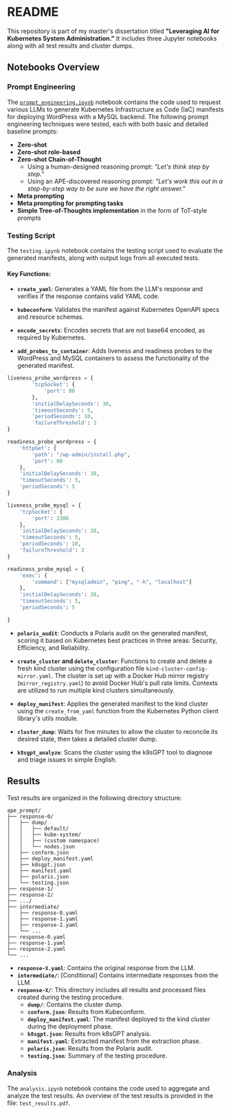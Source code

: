 # README

This repository is part of my master's dissertation titled **"Leveraging AI for Kubernetes System Administration."** It includes three Jupyter notebooks along with all test results and cluster dumps.

## Notebooks Overview

### Prompt Engineering

The [`prompt_engineering.ipynb`](prompt_engineering.ipynb) notebook contains the code used to request various LLMs to generate Kubernetes Infrastructure as Code (IaC) manifests for deploying WordPress with a MySQL backend. The following prompt engineering techniques were tested, each with both basic and detailed baseline prompts:

- **Zero-shot**
- **Zero-shot role-based**
- **Zero-shot Chain-of-Thought**
  - Using a human-designed reasoning prompt: *"Let's think step by step."*
  - Using an APE-discovered reasoning prompt: *"Let's work this out in a step-by-step way to be sure we have the right answer."*
- **Meta prompting**
- **Meta prompting for prompting tasks**
- **Simple Tree-of-Thoughts implementation** in the form of ToT-style prompts

### Testing Script

The `testing.ipynb` notebook contains the testing script used to evaluate the generated manifests, along with output logs from all executed tests. 

#### Key Functions:

- **`create_yaml`**: Generates a YAML file from the LLM's response and verifies if the response contains valid YAML code.

- **`kubeconform`**: Validates the manifest against Kubernetes OpenAPI specs and resource schemas.

- **`encode_secrets`**: Encodes secrets that are not base64 encoded, as required by Kubernetes.

- **`add_probes_to_container`**: Adds liveness and readiness probes to the WordPress and MySQL containers to assess the functionality of the generated manifest.

```python
liveness_probe_wordpress = {
	    'tcpSocket': {
	        'port': 80
	    },
	    'initialDelaySeconds': 30,
	    'timeoutSeconds': 5,
	    'periodSeconds': 10,
	    'failureThreshold': 3
}

readiness_probe_wordpress = {
    'httpGet': {
        'path': "/wp-admin/install.php",
        'port': 80
    },
    'initialDelaySeconds': 30,
    'timeoutSeconds': 5,
    'periodSeconds': 5
}

liveness_probe_mysql = {
    'tcpSocket': {
        'port': 3306
    },
    'initialDelaySeconds': 20,
    'timeoutSeconds': 5,
    'periodSeconds': 10,
    'failureThreshold': 3
}

readiness_probe_mysql = {
    'exec': {
        'command': ["mysqladmin", "ping", "-h", "localhost"]
    },
    'initialDelaySeconds': 20,
    'timeoutSeconds': 5,
    'periodSeconds': 5

}
```

- **`polaris_audit`**: Conducts a Polaris audit on the generated manifest, scoring it based on Kubernetes best practices in three areas: Security, Efficiency, and Reliability.

- **`create_cluster` and `delete_cluster`**: Functions to create and delete a fresh kind cluster using the configuration file `kind-cluster-config-mirror.yaml`. The cluster is set up with a Docker Hub mirror registry (`mirror_registry.yaml`) to avoid Docker Hub's pull rate limits. Contexts are utilized to run multiple kind clusters simultaneously.

- **`deploy_manifest`**: Applies the generated manifest to the kind cluster using the `create_from_yaml` function from the Kubernetes Python client library's utils module.

- **`cluster_dump`**: Waits for five minutes to allow the cluster to reconcile its desired state, then takes a detailed cluster dump.

- **`k8sgpt_analyze`**: Scans the cluster using the k8sGPT tool to diagnose and triage issues in simple English.

## Results

Test results are organized in the following directory structure:

```
ape_prompt/
├── response-0/
│   ├── dump/
│   │   ├── default/
│   │   ├── kube-system/
│   │   ├── (custom namespace)
│   │   └── nodes.json
│   ├── conform.json
│   ├── deploy_manifest.yaml
│   ├── k8sgpt.json
│   ├── manifest.yaml
│   ├── polaris.json
│   └── testing.json
├── response-1/
├── response-2/
├── .../
├── intermediate/
│   ├── response-0.yaml
│   ├── response-1.yaml
│   ├── response-2.yaml
│   └── ...
├── response-0.yaml
├── response-1.yaml
├── response-2.yaml
└── ...
```

- **`response-X.yaml`**: Contains the original response from the LLM.
- **`intermediate/`**: [Conditional] Contains intermediate responses from the LLM.
- **`response-X/`**: This directory includes all results and processed files created during the testing procedure.
  - **`dump/`**: Contains the cluster dump.
  - **`conform.json`**: Results from Kubeconform.
  - **`deploy_manifest.yaml`**: The manifest deployed to the kind cluster during the deployment phase.
  - **`k8sgpt.json`**: Results from k8sGPT analysis.
  - **`manifest.yaml`**: Extracted manifest from the extraction phase.
  - **`polaris.json`**: Results from the Polaris audit.
  - **`testing.json`**: Summary of the testing procedure.

### Analysis
The `analysis.ipynb` notebook contains the code used to aggregate and analyze the test results. An overview of the test results is provided in the file: `test_results.pdf`.
